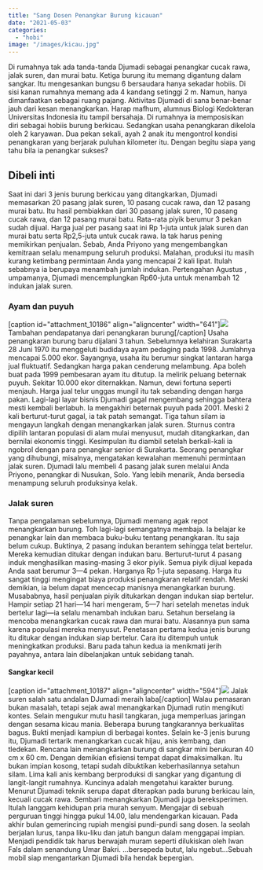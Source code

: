 ```yaml
---
title: "Sang Dosen Penangkar Burung kicauan"
date: "2021-05-03"
categories: 
  - "hobi"
image: "/images/kicau.jpg"
---
```


Di rumahnya tak ada tanda-tanda Djumadi sebagai penangkar cucak rawa, jalak suren, dan murai batu. Ketiga burung itu memang digantung dalam sangkar. Itu mengesankan bungsu 6 bersaudara hanya sekadar hobiis. Di sisi kanan rumahnya memang ada 4 kandang setinggi 2 m. Namun, hanya dimanfaatkan sebagai ruang pajang. Aktivitas Djumadi di sana benar-benar jauh dari kesan menangkarkan. Harap mafhum, alumnus Biologi Kedokteran Universitas Indonesia itu tampil bersahaja. Di rumahnya ia memposisikan diri sebagai hobiis burung berkicau. Sedangkan usaha penangkaran dikelola oleh 2 karyawan. Dua pekan sekali, ayah 2 anak itu mengontrol kondisi penangkaran yang berjarak puluhan kilometer itu. Dengan begitu siapa yang tahu bila ia penangkar sukses?

## Dibeli inti

Saat ini dari 3 jenis burung berkicau yang ditangkarkan, Djumadi memasarkan 20 pasang jalak suren, 10 pasang cucak rawa, dan 12 pasang murai batu. Itu hasil pembiakkan dari 30 pasang jalak suren, 10 pasang cucak rawa, dan 12 pasang murai batu. Rata-rata piyik berumur 3 pekan sudah dijual. Harga jual per pasang saat ini Rp 1-juta untuk jalak suren dan murai batu serta Rp2,5-juta untuk cucak rawa. Ia tak harus pening memikirkan penjualan. Sebab, Anda Priyono yang mengembangkan kemitraan selalu menampung seluruh produksi. Malahan, produksi itu masih kurang ketimbang permintaan Anda yang mencapai 2 kali lipat. Itulah sebabnya ia berupaya menambah jumlah indukan. Pertengahan Agustus , umpamanya, Djumadi mencemplungkan Rp60-juta untuk menambah 12 indukan jalak suren.

### Ayam dan puyuh

\[caption id="attachment\_10186" align="aligncenter" width="641"\][![](/images/gacor.jpg)](http://localhost/mitra/wp-content/uploads/2021/05/gacor.jpg) Tambahan pendapatanya dari penangkaran burung\[/caption\] Usaha penangkaran burung baru dijalani 3 tahun. Sebelumnya kelahiran Surakarta 28 Juni 1970 itu menggeluti budidaya ayam pedaging pada 1998. Jumlahnya mencapai 5.000 ekor. Sayangnya, usaha itu berumur singkat lantaran harga jual fluktuatif. Sedangkan harga pakan cenderung melambung. Apa boleh buat pada 1999 pembesaran ayam itu ditutup. Ia melirik peluang beternak puyuh. Sekitar 10.000 ekor diternakkan. Namun, dewi fortuna seperti menjauh. Harga jual telur unggas mungil itu tak sebanding dengan harga pakan. Lagi-lagi layar bisnis Djumadi gagal mengembang sehingga bahtera mesti kembali berlabuh. Ia mengakhiri beternak puyuh pada 2001. Meski 2 kali berturut-turut gagal, ia tak patah semangat. Tiga tahun silam ia mengayun langkah dengan menangkarkan jalak suren. Sturnus contra dipilih lantaran populasi di alam mulai menyusut, mudah ditangkarkan, dan bernilai ekonomis tinggi. Kesimpulan itu diambil setelah berkali-kali ia ngobrol dengan para penangkar senior di Surakarta. Seorang penangkar yang dihubungi, misalnya, mengatakan kewalahan memenuhi permintaan jalak suren. Djumadi lalu membeli 4 pasang jalak suren melalui Anda Priyono, penangkar di Nusukan, Solo. Yang lebih menarik, Anda bersedia menampung seluruh produksinya kelak.

### Jalak suren

Tanpa pengalaman sebelumnya, Djumadi memang agak repot menangkarkan burung. Toh lagi-lagi semangatnya membaja. Ia belajar ke penangkar lain dan membaca buku-buku tentang penangkaran. Itu saja belum cukup. Buktinya, 2 pasang indukan berantem sehingga telat bertelur. Mereka kemudian ditukar dengan indukan baru. Berturut-turut 4 pasang induk menghasilkan masing-masing 3 ekor piyik. Semua piyik dijual kepada Anda saat berumur 3—4 pekan. Harganya Rp 1-juta sepasang. Harga itu sangat tinggi mengingat biaya produksi penangkaran relatif rendah. Meski demikian, ia belum dapat mencecap manisnya menangkarkan burung. Musababnya, hasil penjualan piyik ditukarkan dengan indukan siap bertelur. Hampir setiap 21 hari—14 hari mengeram, 5—7 hari setelah menetas induk bertelur lagi—ia selalu menambah indukan baru. Setahun berselang ia mencoba menangkarkan cucak rawa dan murai batu. Alasannya pun sama karena populasi mereka menyusut. Penetasan pertama kedua jenis burung itu ditukar dengan indukan siap bertelur. Cara itu ditempuh untuk meningkatkan produksi. Baru pada tahun kedua ia menikmati jerih payahnya, antara lain dibelanjakan untuk sebidang tanah.

#### Sangkar kecil

\[caption id="attachment\_10187" align="aligncenter" width="594"\][![](/images/jalak.jpg)](http://localhost/mitra/wp-content/uploads/2021/05/jalak.jpg) Jalak suren salah satu andalan DJumadi meraih laba\[/caption\] Walau pemasaran bukan masalah, tetapi sejak awal menangkarkan Djumadi rutin mengikuti kontes. Selain mengukur mutu hasil tangkaran, juga memperluas jaringan dengan sesama kicau mania. Beberapa burung tangkarannya berkualitas bagus. Bukti menjadi kampiun di berbagai kontes. Selain ke-3 jenis burung itu, Djumadi tertarik menangkarkan cucak hijau, anis kembang, dan tledekan. Rencana lain menangkarkan burung di sangkar mini berukuran 40 cm x 60 cm. Dengan demikian efisiensi tempat dapat dimaksimalkan. Itu bukan impian kosong, tetapi sudah dibuktikan keberhasilannya setahun silam. Lima kali anis kembang berproduksi di sangkar yang digantung di langit-langit rumahnya. Kuncinya adalah mengetahui karakter burung. Menurut Djumadi teknik serupa dapat diterapkan pada burung berkicau lain, kecuali cucak rawa. Sembari menangkarkan Djumadi juga bereksperimen. Itulah langgam kehidupan pria murah senyum. Mengajar di sebuah perguruan tinggi hingga pukul 14.00, lalu mendengarkan kicauan. Pada akhir bulan gemerincing rupiah mengisi pundi-pundi sang dosen. Ia seolah berjalan lurus, tanpa liku-liku dan jatuh bangun dalam menggapai impian. Menjadi pendidik tak harus berwajah muram seperti dilukiskan oleh Iwan Fals dalam senandung Umar Bakri. ...bersepeda butut, lalu ngebut...Sebuah mobil siap mengantarkan Djumadi bila hendak bepergian.
